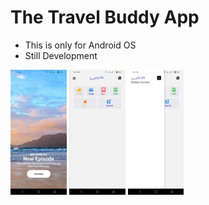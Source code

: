 # The Travel Buddy App

- This is only for Android OS
- Still Development

<div>
    <img src='assets\ScreenShorts\HomePage.jpeg' style='height: 200px'>
    <img src='assets\ScreenShorts\DashBoard.jpeg' style='height: 200px'>
    <img src='assets\ScreenShorts\NavOpen.jpeg' style='height: 200px'>
</div>